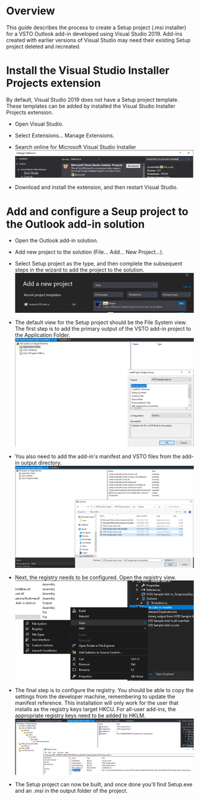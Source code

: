 # Overview

This guide describes the process to create a Setup project (.msi installer) for a VSTO Outlook add-in developed using Visual Studio 2019.  Add-ins created with earlier versions of Visual Studio may need their existing Setup project deleted and recreated.

# Install the Visual Studio Installer Projects extension

By default, Visual Studio 2019 does not have a Setup project template.  These templates can be added by installed the Visual Studio Installer Projects extension.

* Open Visual Studio.

* Select Extensions... Manage Extensions.

* Search online for Microsoft Visual Studio Installer
![Search for Microsoft Visual Studio Installer](images/Install%20Visual%20Studio%20Installer%20module.png)

* Download and install the extension, and then restart Visual Studio.

# Add and configure a Seup project to the Outlook add-in solution

* Open the Outlook add-in solution.

* Add new project to the solution (File... Add... New Project...).

* Select Setup project as the type, and then complete the subsequent steps in the wizard to add the project to the solution.
![Add Setup project to solution](images/Add%20new%20Setup%20project.png)

* The default view for the Setup project should be the File System view.  The first step is to add the primary output of the VSTO add-in project to the Application Folder.
![Add primary output of add-in project](images/File%20System%20-%20add%20primary%20output.png)

* You also need to add the add-in's manifest and VSTO files from the add-in output directory.
![Add VSTO and manifest files](images/File%20System%20-%20add%20manifest%20and%20VSTO.png)

* Next, the registry needs to be configured.  Open the registry view.
![Open Registry view](images/Installer%20views.png)

* The final step is to configure the registry.  You should be able to copy the settings from the developer machine, remembering to update the manifest reference.  This installation will only work for the user that installs as the registry keys target HKCU.  For all-user add-ins, the appropriate registry keys need to be added to HKLM.
![Add registry keys](images/Registry%20-%20configure%20HKCU.png)

* The Setup project can now be built, and once done you'll find Setup.exe and an .msi in the output folder of the project.
